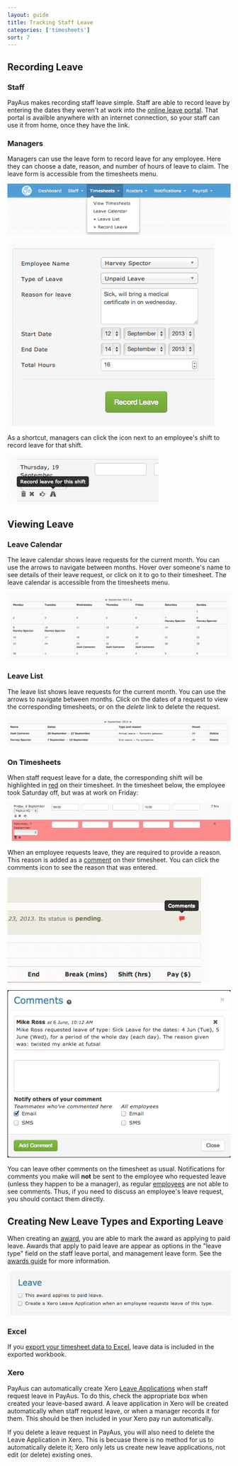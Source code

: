 ```yaml
---
layout: guide
title: Tracking Staff Leave
categories: ['timesheets']
sort: 7
---
```


## Recording Leave

### Staff

PayAus makes recording staff leave simple. Staff are able to record leave by entering the dates they weren't at work into the [online leave portal](../../portals/leave). That portal is availble anywhere with an internet connection, so your staff can use it from home, once they have the link.

### Managers

Managers can use the leave form to record leave for any employee. Here they can choose a date, reason, and number of hours of leave to claim. The leave form is accessible from the timesheets menu.

![Leave form on the timesheets menu](/img/timesheets/leave_nav.png)

![Leave form](/img/timesheets/leave_form.png)

As a shortcut, managers can click the icon next to an employee's shift to record leave for that 
shift.

![Recording leave from a shift](/img/timesheets/record_leave_shift.png)

## Viewing Leave

### Leave Calendar

The leave calendar shows leave requests for the current month. You can use the arrows to navigate between months. Hover over someone's name to see details of their leave request, or click on it to go to their timesheet. The leave calendar is accessible from the timesheets menu.

![Leave calendar](/img/timesheets/leave_calendar.png)

### Leave List

The leave list shows leave requests for the current month. You can use the arrows to navigate between months. Click on the dates of a request to view the corresponding timesheets, or on the *delete* link to delete the request.

![Leave list](/img/timesheets/leave_list.png)

### On Timesheets

When staff request leave for a date, the corresponding shift will be highlighted in [red](../colours/) on their timesheet. In the timesheet below, the employee took Saturday off, but was at work on Friday:

![A timesheet with one day of leave requested](/img/timesheets/leave_requested.png)

When an employee requests leave, they are required to provide a reason. This reason is added as a [comment](../../notifications/comments/) on their timesheet. You can click the comments icon to see the reason that was entered.

![A timesheet with a comment](/img/notifications/comments_icon_timesheet.png)

![Leave request comment](/img/notifications/leave_request_comment.png)

You can leave other comments on the timesheet as usual. Notifications for comments you make will **not** be sent to the employee who requested leave (unless they happen to be a manager), as regular [employees](../../staff/team/#roles) are not able to see comments. Thus, if you need to discuss an employee's leave request, you should contact them directly.

## Creating New Leave Types and Exporting Leave

When creating an [award](../../awards), you are able to mark the award as applying to paid leave. Awards that apply to paid leave are appear as options in the "leave type" field on the staff leave portal, and management leave form. See the [awards guide](../../awards/fields/#leave) for more information.

![Creating a leave based awards](/img/timesheets/leave_award_form.png)

### Excel

If you [export your timesheet data to Excel](../../timesheets/exports/#excel), leave data is included in the exported workbook.

### Xero

PayAus can automatically create Xero [Leave Applications](http://help.xero.com/help/PayrollManageLeave.htm) when staff request leave in PayAus. To do this, check the appropriate box when created your leave-based award. A leave application in Xero will be created automatically when staff request leave, or when a manager records it for them. This should be then included in your Xero pay run automatically.

If you delete a leave request in PayAus, you will also need to delete the Leave Application in Xero. This is becuase there is no method for us to automatically delete it; Xero only lets us create new leave applications, not edit (or delete) existing ones.
